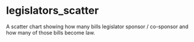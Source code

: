 # legislators_scatter
A scatter chart showing how many bills legislator sponsor / co-sponsor and how many of those bills become law.
